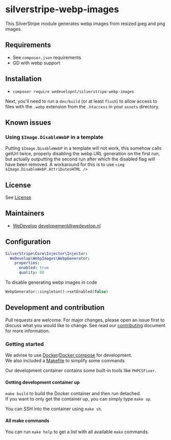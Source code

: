 # silverstripe-webp-images
This SilverStripe module generates webp images from resized jpeg and png images.

## Requirements
* See `composer.json` requirements
* GD with webp support

## Installation
* `composer require wedevelopnl/silverstripe-webp-images`

Next, you'll need to run a `dev/build` (or at least `flush`) to allow access to files with the `.webp` extension from the `.htaccess` in your `assets` directory.

## Known issues
### Using `$Image.DisableWebP` in a template
Putting `$Image.DisableWebP` in a template will not work, this somehow calls getUrl twice, properly disabling the webp URL generation on the first run, but actually outputting the second run after which the disabled flag will have been removed. A workaround for this is to use `<img $Image.DisableWebP.AttributesHTML />`

## License
See [License](LICENSE)

## Maintainers
* [WeDevelop](https://www.wedevelop.nl/) <developement@wedevelop.nl>

## Configuration
```yml
SilverStripe\Core\Injector\Injector:
  WeDevelop\WebpImages\WebpGenerator:
    properties:
      enabled: true
      quality: 80
```
To disable generating webp images in code
```php
WebpGenerator::singleton()->setEnabled(false)
```

## Development and contribution
Pull requests are welcome. For major changes, please open an issue first to discuss what you would like to change.
See read our [contributing](CONTRIBUTING.md) document for more information.

### Getting started
We advise to use [Docker](https://docker.com)/[Docker compose](https://docs.docker.com/compose/) for development.\
We also included a [Makefile](https://www.gnu.org/software/make/) to simplify some commands

Our development container contains some built-in tools like `PHPCSFixer`.

#### Getting development container up
`make build` to build the Docker container and then run detached.\
If you want to only get the container up, you can simply type `make up`.

You can SSH into the container using `make sh`.

#### All make commands
You can run `make help` to get a list with all available `make` commands.
